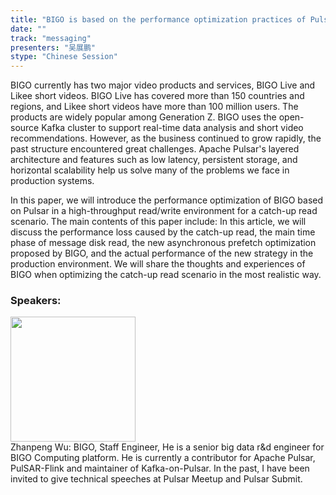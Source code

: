 ```yaml
---
title: "BIGO is based on the performance optimization practices of Pulsar in high throughput catch-up read scenarios"
date: "" 
track: "messaging"
presenters: "吴展鹏"
stype: "Chinese Session"
---
```

BIGO currently has two major video products and services, BIGO Live and Likee short videos. BIGO Live has covered more than 150 countries and regions, and Likee short videos have more than 100 million users. The products are widely popular among Generation Z. BIGO uses the open-source Kafka cluster to support real-time data analysis and short video recommendations. However, as the business continued to grow rapidly, the past structure encountered great challenges. Apache Pulsar's layered architecture and features such as low latency, persistent storage, and horizontal scalability help us solve many of the problems we face in production systems.

In this paper, we will introduce the performance optimization of BIGO based on Pulsar in a high-throughput read/write environment for a catch-up read scenario. The main contents of this paper include: In this article, we will discuss the performance loss caused by the catch-up read, the main time phase of message disk read, the new asynchronous prefetch optimization proposed by BIGO, and the actual performance of the new strategy in the production environment. We will share the thoughts and experiences of BIGO when optimizing the catch-up read scenario in the most realistic way.
 ### Speakers: 
 <img src="images/speaker/1133.png" width="200" /><br>Zhanpeng Wu: BIGO, Staff Engineer, He is a senior big data r&d engineer for BIGO Computing platform. He is currently a contributor for Apache Pulsar, PulSAR-Flink and maintainer of Kafka-on-Pulsar. In the past, I have been invited to give technical speeches at Pulsar Meetup and Pulsar Submit.

 